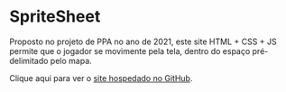 # SpriteSheet
Proposto no projeto de PPA no ano de 2021, este site HTML + CSS + JS permite que o jogador se movimente pela tela, dentro do espaço pré-delimitado pelo mapa.

Clique aqui para ver o [site hospedado no GitHub](https://gabrielss432112.github.io/SpriteSheet/).
